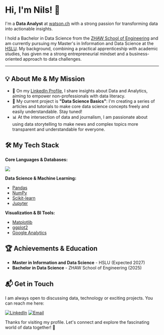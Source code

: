 # Hi, I'm Nils! 👋

I'm a **Data Analyst** at [watson.ch](https://www.watson.ch/) with a strong passion for transforming data into actionable insights.

I hold a Bachelor in Data Science from the [ZHAW School of Engineering](https://www.zhaw.ch/de/engineering) and am currently pursuing my Master's in Information and Data Science at the [HSLU](https://www.hslu.ch/de-ch/). My background, combining a practical apprenticeship with academic studies, has given me a strong entrepreneurial mindset and a business-oriented approach to data challenges.

---

## 💡 About Me & My Mission

- 🚀 On my [LinkedIn Profile](https://www.linkedin.com/in/nils-rechberger-b6b894226/), I share insights about Data and Analytics, aiming to empower non-professionals with data literacy.
- 🌱 My current project is **"Data Science Basics"**: I'm creating a series of articles and tutorials to make core data science concepts freely and easily understandable. Stay tuned!
- 📊 At the intersection of data and journalism, I am passionate about using data storytelling to make news and complex topics more transparent and understandable for everyone.

## 🛠️ My Tech Stack

**Core Languages & Databases:**
<p>
  <a href="https://skillicons.dev">
    <img src="https://skillicons.dev/icons?i=python,r,bash,mysql,&theme=dark" />
  </a>
</p>

**Data Science & Machine Learning:**
- [Pandas](https://pandas.pydata.org/docs/)
- [NumPy](https://numpy.org/doc/)
- [Scikit-learn](https://scikit-learn.org/stable/)
- [Jupyter](https://jupyter.org/documentation)

**Visualization & BI Tools:**
- [Matplotlib](https://matplotlib.org/stable/contents.html)
- [ggplot2](https://ggplot2.tidyverse.org/)
- [Google Analytics](https://support.google.com/analytics/)

## 🏆 Achievements & Education

- **Master in Information and Data Science** - HSLU (Expected 2027)
- **Bachelor in Data Science** - ZHAW School of Engineering (2025)

## 📬 Get in Touch

I am always open to discussing data, technology or exciting projects. You can reach me here:

<p>
  <a href="https://www.linkedin.com/in/nils-rechberger-b6b894226/"><img src="https://img.shields.io/badge/LinkedIn-00C6FF?style=for-the-badge&logo=linkedin&logoColor=white" alt="LinkedIn"/></a>
  <a href="mailto:nils.rechberger@watson.com"><img src="https://img.shields.io/badge/Email-F40F97?style=for-the-badge&logo=gmail&logoColor=white" alt="Email"/></a>
</p>

Thanks for visiting my profile. Let's connect and explore the fascinating world of data together! 🚀
